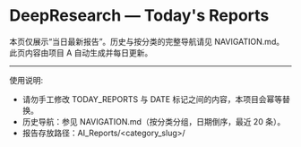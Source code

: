 # DeepResearch — Today's Reports

本页仅展示“当日最新报告”。历史与按分类的完整导航请见 NAVIGATION.md。此页内容由项目 A 自动生成并每日更新。

---

使用说明:
- 请勿手工修改 TODAY_REPORTS 与 DATE 标记之间的内容，本项目会幂等替换。
- 历史导航：参见 NAVIGATION.md（按分类分组，日期倒序，最近 20 条）。
- 报告存放路径：AI_Reports/<category_slug>/<title>-<date>--v<edition>.md

---

相关文档:
- NAVIGATION.md
- PROJECT_OVERVIEW.md

---

<!-- BEGIN TODAY_REPORTS -->
## 最新报告
- [党的二十届四中全会在北京举行 - 2025-10-21](AI_Reports/shi-zheng-yu-guo-ji/dang-de-er-shi-jie-si-zhong-quan-hui-zai-bei-jing-ju-xing-2025-10-21--v1.md) (v1) [来源](https://www.baidu.com/s?wd=%E5%85%9A%E7%9A%84%E4%BA%8C%E5%8D%81%E5%B1%8A%E5%9B%9B%E4%B8%AD%E5%85%A8%E4%BC%9A%E5%9C%A8%E5%8C%97%E4%BA%AC%E4%B8%BE%E8%A1%8C&sa=fyb_news&rsv_dl=fyb_news)
- [解放军正告澳方立即停止侵权挑衅 - 2025-10-21](AI_Reports/shi-zheng-yu-guo-ji/jie-fang-jun-zheng-gao-ao-fang-li-ji-ting-zhi-qin-quan-tiao-xin-2025-10-21--v1.md) (v1) [来源](https://www.baidu.com/s?wd=%E8%A7%A3%E6%94%BE%E5%86%9B%E6%AD%A3%E5%91%8A%E6%BE%B3%E6%96%B9%E7%AB%8B%E5%8D%B3%E5%81%9C%E6%AD%A2%E4%BE%B5%E6%9D%83%E6%8C%91%E8%A1%85&sa=fyb_news&rsv_dl=fyb_news)
- [临聘人员偷拍军事装备发家庭群泄密 - 2025-10-21](AI_Reports/shi-zheng-yu-guo-ji/lin-pin-ren-yuan-tou-pai-jun-shi-zhuang-bei-fa-jia-ting-qun-xie-mi-2025-10-21--v1.md) (v1) [来源](https://www.baidu.com/s?wd=%E4%B8%B4%E8%81%98%E4%BA%BA%E5%91%98%E5%81%B7%E6%8B%8D%E5%86%9B%E4%BA%8B%E8%A3%85%E5%A4%87%E5%8F%91%E5%AE%B6%E5%BA%AD%E7%BE%A4%E6%B3%84%E5%AF%86&sa=fyb_news&rsv_dl=fyb_news)
- [00后对出莫言上联获10万奖金 - 2025-10-21](AI_Reports/wen-hua-yu-mei-ti/00hou-dui-chu-mo-yan-shang-lian-huo-10mo-jiang-jin-2025-10-21--v1.md) (v1) [来源](https://www.baidu.com/s?wd=00%E5%90%8E%E5%90%8D%E5%87%BA%E8%8E%AB%E8%A8%80%E4%B8%8A%E8%81%94%E8%8E%B710%E4%B8%87%E5%A5%96%E9%87%91&sa=fyb_news&rsv_dl=fyb_news)
- [十四五规划这个字的重要性前所未有 - 2025-10-21](AI_Reports/zheng-ce-yu-fa-gui/shi-si-wu-gui-hua-zhe-ge-zi-de-zhong-yao-xing-qian-suo-wei-you-2025-10-21--v1.md) (v1) [来源](https://www.baidu.com/s?wd=%E5%8D%81%E5%9B%9B%E4%BA%94%E8%A7%84%E5%88%92%E8%BF%99%E4%B8%AA%E5%AD%97%E7%9A%93%E9%87%8D%E8%A6%81%E6%80%A7%E5%89%8D%E6%89%80%E6%9C%AA%E6%9C%89&sa=fyb_news&rsv_dl=fyb_news)
<!-- END TODAY_REPORTS -->
